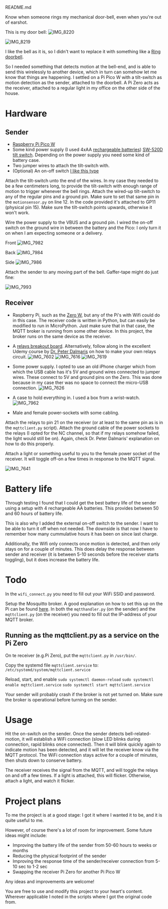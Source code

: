 README.md

Know when someone rings my mechanical door-bell, even when you're out of earshot. 

This is my door bell:
![IMG_8220](https://github.com/mrstruijk/Doorbell/assets/35394193/fbd38631-b4ee-42ac-9285-71abdd0ba7b0)

![IMG_8219](https://github.com/mrstruijk/Doorbell/assets/35394193/90d67fbd-d729-4e3e-a23c-0664dba9ee16)

I like the bell as it is, so I didn't want to replace it with something like a [Ring doorbell](https://nl-nl.ring.com/pages/doorbells). 

So I needed something that detects motion at the bell-end, and is able to send this wirelessly to another device, which in turn can somehow let me know that things are happening. I settled on a Pi Pico W with a tilt-switch as motion detection as the sender, attached to the doorbell. A Pi Zero acts as the receiver, attached to a regular light in my office on the other side of the house. 

# Hardware
## Sender
- [Raspberry Pi Pico W](https://www.raspberrypi.com/products/raspberry-pi-pico/)
- Some kind power supply (I used 4xAA [rechargeable batteries](https://stfn.pl/blog/06-pico-aa-batteries/)) 
[SW-520D tilt switch](https://www.otronic.nl/nl/sw-520d-helling-tilt-sensor.html). Depending on the power supply you need some kind of battery case. 
- Two jumper wires to attach the tilt-switch with. 
- (Optional) An on-off switch [I like this type](https://www.amazon.nl/CESFONJER-mini-tuimelschakelaar-marinevoertuig-tuimelschakelaar-instrumententafel/dp/B07J4KB38W?pd_rd_w=9Hm25&content-id=amzn1.sym.e72a5e35-8016-4887-8196-dbb0ef37d504&pf_rd_p=e72a5e35-8016-4887-8196-dbb0ef37d504&pf_rd_r=P4G9P1S46DFGANS9FQDW&pd_rd_wg=JdrYL&pd_rd_r=aa7b88f0-2827-42a5-a1ba-15d1b3f6562c&pd_rd_i=B07J4KB38W&ref_=pd_bap_d_grid_rp_0_1_ec_i&th=1)

Attach the tilt-switch unto the end of the wires. In my case they needed to be a few centimeters long, to provide the tilt-switch with enough range of motion to trigger whenever the bell rings. Attach the wired-up tilt-switch to any of the regular pins and a ground pin. Make sure to set that same pin in the `motionsensor.py` on line 12. In the code provided it's attached to GP11 (physical pin 15). Make sure the tilt-switch points upwards, otherwise it won't work. 

Wire the power supply to the VBUS and a ground pin. I wired the on-off switch on the ground wire in between the battery and the Pico: I only turn it on when I am expecting someone or a delivery.

Front
![IMG_7982](https://github.com/mrstruijk/Doorbell/assets/35394193/7a229a8f-91a4-4229-aeb7-1f70250c410f)

Back
![IMG_7984](https://github.com/mrstruijk/Doorbell/assets/35394193/bcdd8161-21b2-4ca9-b85e-eec670bba6f9)

Side
![IMG_7986](https://github.com/mrstruijk/Doorbell/assets/35394193/bde078c4-5fe9-492a-be56-6568938d0ba7)

Attach the sender to any moving part of the bell. Gaffer-tape might do just fine:

![IMG_7993](https://github.com/mrstruijk/Doorbell/assets/35394193/46627565-c1fe-4499-852f-926f2ca3c44e)


## Receiver
- Raspberry Pi, such as the [Zero W](https://www.raspberrypi.com/products/raspberry-pi-zero-w/), but any of the Pi's with Wifi could do in this case. The receiver code is written in Python, but can easily be modified to run in MicroPython. Just make sure that in that case, the MQTT broker is running from some other device. In this project, the broker runs on the same device as the receiver. 
- A [relays breakout board](https://www.kiwi-electronics.com/nl/twee-kanaals-5v-relais-module-911?search=relais). Alternatively, follow along in the excellent Udemy course by [Dr. Peter Dalmaris](https://www.udemy.com/course/raspberrypibc/) on how to make your own relays circuit.
![IMG_7602](https://github.com/mrstruijk/Doorbell/assets/35394193/649c0bb6-5f92-4862-be5c-755d308ee302)
![IMG_7616](https://github.com/mrstruijk/Doorbell/assets/35394193/59c31e34-a665-4772-865f-dcf6030ca71f)
![IMG_7619](https://github.com/mrstruijk/Doorbell/assets/35394193/86c3babc-949f-4cd9-8e78-33832d46508f)

- Some power supply. I opted to use an old iPhone charger which from which the USB cable has it's 5V and ground wires connected to jumper wires. These connect to 5V and ground pins on the Zero. This was done because in my case ther was no space to connect the micro-USB connection.
![IMG_7626](https://github.com/mrstruijk/Doorbell/assets/35394193/dcf24066-aa2a-441f-a996-7c256e263579)
- A case to hold everything in. I used a box from a wrist-watch.
![IMG_7962](https://github.com/mrstruijk/Doorbell/assets/35394193/6c5b7bd3-29fb-4730-baaa-277165c6f17e)
- Male and female power-sockets with some cabling.

Attach the relays to pin 21 on the receiver (or at least to the same pin as is in the `mqttclient.py` script).
Attach the ground cable of the power sockets to the relays (I opted for the NC channel, so that if my relays somehow failed, the light would still be on). Again, check Dr. Peter Dalmaris' explanation on how to do this properly. 

Attach a light or something useful to you to the female power socket of the receiver. It will toggle off-on a few times in response to the MQTT signal. 

![IMG_7641](https://github.com/mrstruijk/Doorbell/assets/35394193/083f8500-0cb3-4056-ae8c-751341ec429f)


# Battery life

Through testing I found that I could get the best battery life of the sender using a setup with 4 rechargeable AA batteries. This provides between 50 and 60 hours of battery life.

This is also why I added the external on-off switch to the sender. I want to be able to turn it off when not needed. The downside is that now I have to remember how many cummulative hours it has been on since last charge.

Additionally, the Wifi only connects once motion is detected, and then only stays on for a couple of minutes. This does delay the response between sender and receiver (it is between 5-10 seconds before the receiver starts toggling), but it does increase the battery life. 

# Todo

In the `wifi_connect.py` you need to fill out your WiFi SSID and password.

Setup the Mosquitto broker. A good explanation on how to set this up on the Pi can be found [here](http://www.steves-internet-guide.com/install-mosquitto-linux/). In both the `mqtthandler.py` (on the sender) and the `mqttclient.py` (on the receiver) you need to fill out the IP-address of your MQTT broker.

## Running as the mqttclient.py as a service on the Pi Zero

On te receiver (e.g.Pi Zero), put the `mqttclient.py` in `/usr/bin/`. 

Copy the systemd file `mqttclient.service` to: `/etc/systemd/system/mqttclient.service`

Reload, start, and enable
`sudo systemctl daemon-reload`
`sudo systemctl enable mqttclient.service`
`sudo systemctl start mqttclient.service`

Your sender will probably crash if the broker is not yet turned on. Make sure the broker is operational before turning on the sender. 

# Usage

Hit the on-switch on the sender. Once the sender detects bell-related-motion, it will establish a WiFi connection (slow LED blinks during connection, rapid blinks once connected). Then it will blink quickly again to indicate motion has been detected, and it will let the receiver know via the MQTT protocol. The WiFi connection stays active for a couple of minutes, then shuts down to conserve battery. 

The receiver receives the signal from the MQTT, and will toggle the relays on and off a few times. If a light is attached, this will flicker. Otherwise, attach a light, and watch it flicker. 

# Project plans

To me the project is at a good stage: I got it where I wanted it to be, and it is quite useful to me. 

However, of course there's a lot of room for improvement. Some future ideas might include:
- Improving the battery life of the sender from 50-60 hours to weeks or months
- Reducing the physical footprint of the sender
- Improving the response time of the sender/receiver connection from 5-10 sec to 1-2 sec
- Swapping the receiver Pi Zero for another Pi Pico W

Any ideas and improvements are welcome!

You are free to use and modify this project to your heart's content. 
Wherever applicable I noted in the scripts where I got the original code from.

